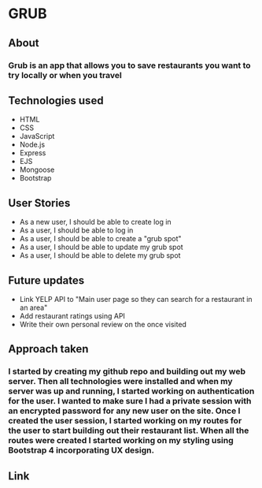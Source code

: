 # GRUB

## About

### Grub is an app that allows you to save restaurants you want to try locally or when you travel

## Technologies used

- HTML
- CSS
- JavaScript
- Node.js
- Express
- EJS
- Mongoose
- Bootstrap

## User Stories

- As a new user, I should be able to create log in
- As a user, I should be able to log in
- As a user, I should be able to create a "grub spot"
- As a user, I should be able to update my grub spot
- As a user, I should be able to delete my grub spot

## Future updates

- Link YELP API to "Main user page so they can search for a restaurant in an area"
- Add restaurant ratings using API
- Write their own personal review on the once visited

## Approach taken

### I started by creating my github repo and building out my web server. Then all technologies were installed and when my server was up and running, I started working on authentication for the user. I wanted to make sure I had a private session with an encrypted password for any new user on the site. Once I created the user session, I started working on my routes for the user to start building out their restaurant list. When all the routes were created I started working on my styling using Bootstrap 4 incorporating UX design.

## Link



